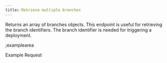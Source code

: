 ```yaml
---
title: Retrieve multiple branches
---
```


Returns an array of branches objects. This endpoint is useful for retrieving the branch identifiers. The branch identifier is needed for triggering a deployment.


;examplearea

Example Request

<RequestExample url="https://mapi.storyblok.com/v1/spaces/656/branches/" httpMethod="GET" ></RequestExample>
